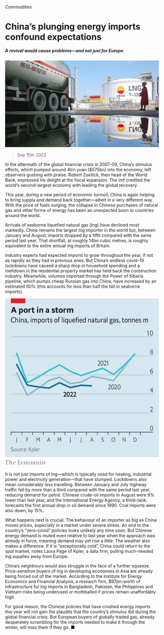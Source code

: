 ###### Commodities

# China’s plunging energy imports confound expectations 

##### A revival would cause problems—and not just for Europe 

![image](images/20220917_FNP001.jpg) 

> Sep 15th 2022 

In the aftermath of the global financial crisis in 2007-09, China’s stimulus efforts, which pumped around 4trn yuan ($575bn) into the economy, left observers gushing with praise. Robert Zoellick, then head of the World Bank, expressed his delight at the fiscal expansion. The imf credited the world’s second-largest economy with leading the global recovery.

This year, during a new period of economic turmoil, China is again helping to bring supply and demand back together—albeit in a very different way. With the price of fuels surging, the collapse in Chinese purchases of natural gas and other forms of energy has been an unexpected boon to countries around the world. 

Arrivals of seaborne liquefied natural gas (lng) have declined most markedly. China remains the largest lng importer in the world but, between January and August, imports dropped by a fifth compared with the same period last year. That shortfall, at roughly 14bn cubic metres, is roughly equivalent to the entire annual lng imports of Britain. 

Industry experts had expected imports to grow throughout the year, if not as rapidly as they had in previous ones. But China’s endless covid-19 lockdowns have caused a sharp drop in household spending and a meltdown in the residential property market has held back the construction industry. Meanwhile, volumes imported through the Power of Siberia pipeline, which pumps cheap Russian gas into China, have increased by an estimated 60% (this accounts for less than half the fall in seaborne imports). 

![image](images/20220917_FNC838.png) 


It is not just imports of lng—which is typically used for heating, industrial power and electricity generation—that have slumped. Lockdowns also mean considerably less travelling. Between January and July highway traffic fell by more than a third compared with the same period last year, reducing demand for petrol. Chinese crude-oil imports in August were 9% lower than last year, and the International Energy Agency, a think-tank, forecasts the first annual drop in oil demand since 1990. Coal imports were also down, by 15%. 

What happens next is crucial. The behaviour of an importer as big as China moves prices, especially in a market under severe stress. An end to the country’s “zero-covid” policies looks unlikely any time soon. But Chinese energy demand is muted even relative to last year when the approach was already in force, meaning demand may yet rise a little. The weather also makes a difference. If it is “exceptionally cold”, China could return to the spot market, notes Laura Page of Kpler, a data firm, pulling much-needed lng supplies away from Europe.

China’s neighbours would also struggle in the face of a further squeeze. Price-sensitive buyers of lng in developing economies in Asia are already being forced out of the market. According to the Institute for Energy Economics and Financial Analysis, a research firm, $97bn-worth of infrastructure for lng imports in Bangladesh, Pakistan, the Philippines and Vietnam risks being underused or mothballed if prices remain unaffordably high. 

For good reason, the Chinese policies that have crushed energy imports this year will not gain the plaudits that the country’s stimulus did during the global financial crisis. But European buyers of globally traded gas, already desperately scrambling for the imports needed to make it through the winter, will miss them if they go. ■


